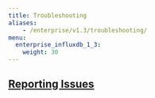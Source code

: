 ```yaml
---
title: Troubleshooting
aliases:
    - /enterprise/v1.3/troubleshooting/
menu:
  enterprise_influxdb_1_3:
    weight: 30
---
```


## [Reporting Issues](/enterprise_influxdb/v1.3/troubleshooting/reporting-issues/)

